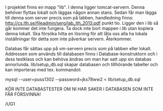 I projektet finns en mapp "lib". I denna ligger tomcat-servern. Denna behöver flyttas lokalt och läggas någon annan stans. Sedan får man lägga till denna som server precis som på labben, handledning finns: http://cs.lth.se/fileadmin/serg/lab_lth_2013.pdf punkt tio. Ligger den i lib så går kommer det inte fungera. Ta dock inte bort mappen i lib utan kopiera denna lokalt. Ska försöka hitta en lösning för att låta oss alla ha lokala inställningar för detta som inte påverkar servern. Återkommer. 

Databas får sättas upp på vm-servern precis som på labben eller lokalt. Addressen som  används till databasen finns i Database-konstruktorn och i dess testklass och kan behöva ändras om man har satt upp sin databas annorlunda. lib/setup_db.sql skapar databasen och tillhörande tabeller och kan importeras med tex. kommandot:

  mysql --user=puss1302 --password=jks78ww2 < lib/setup_db.sql

KÖR INTE DATABASTESTER OM NI HAR SAKER I DATABASEN SOM INTE FÅR FÖRSVINNA!

/UG1